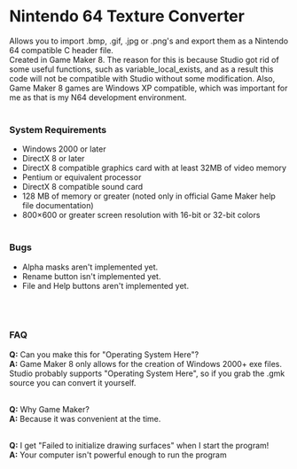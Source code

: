 # Nintendo 64 Texture Converter
Allows you to import .bmp, .gif, .jpg or .png's and export them as a Nintendo 64 compatible C header file.<br/>
Created in Game Maker 8. The reason for this is because Studio got rid of some useful functions, such as variable_local_exists, and as a result this code will not be compatible with Studio without some modification. Also, Game Maker 8 games are Windows XP compatible, which was important for me as that is my N64 development environment.<br/><br/>

### System Requirements
* Windows 2000 or later 
* DirectX 8 or later
* DirectX 8 compatible graphics card with at least 32MB of video memory
* Pentium or equivalent processor
* DirectX 8 compatible sound card
* 128 MB of memory or greater (noted only in official Game Maker help file documentation)
* 800×600 or greater screen resolution with 16-bit or 32-bit colors<br/><br/>

### Bugs
* Alpha masks aren't implemented yet.
* Rename button isn't implemented yet.
* File and Help buttons aren't implemented yet.

<br/><br/>
### FAQ
**Q:** Can you make this for "Operating System Here"?<br/>
**A:** Game Maker 8 only allows for the creation of Windows 2000+ exe files. Studio probably supports "Operating System Here", so if you grab the .gmk source you can convert it yourself.<br/><br/>

**Q:** Why Game Maker?<br/>
**A:** Because it was convenient at the time.<br/><br/>

**Q:** I get "Failed to initialize drawing surfaces" when I start the program!<br/>
**A:** Your computer isn't powerful enough to run the program<br/><br/>